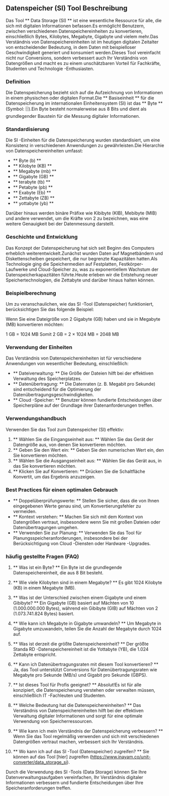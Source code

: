 ## Datenspeicher (SI) Tool Beschreibung

Das Tool ** Data Storage (SI) ** ist eine wesentliche Ressource für alle, die sich mit digitalen Informationen befassen.Es ermöglicht Benutzern, zwischen verschiedenen Datenspeichereinheiten zu konvertieren, einschließlich Bytes, Kilobytes, Megabyte, Gigabyte und vielem mehr.Das Verständnis von Datenspeichereinheiten ist im heutigen digitalen Zeitalter von entscheidender Bedeutung, in dem Daten mit beispielloser Geschwindigkeit generiert und konsumiert werden.Dieses Tool vereinfacht nicht nur Conversions, sondern verbessert auch Ihr Verständnis von Datengrößen und macht es zu einem unschätzbaren Vorteil für Fachkräfte, Studenten und Technologie -Enthusiasten.

### Definition

Die Datenspeicherung bezieht sich auf die Aufzeichnung von Informationen in einem physischen oder digitalen Format.Die ** Basiseinheit ** für die Datenspeicherung im internationalen Einheitensystem (SI) ist das ** Byte ** (Symbol: 🗄️).Ein Byte besteht normalerweise aus 8 Bits und dient als grundlegender Baustein für die Messung digitaler Informationen.

### Standardisierung

Die SI -Einheiten für die Datenspeicherung wurden standardisiert, um eine Konsistenz in verschiedenen Anwendungen zu gewährleisten.Die Hierarchie von Datenspeichereinheiten umfasst:

- ** Byte (b) **
- ** Kilobyte (KB) **
- ** Megabyte (mb) **
- ** Gigabyte (GB) **
- ** terabyte (tb) **
- ** Petabyte (pb) **
- ** Exabyte (Eb) **
- ** Zettabyte (ZB) **
- ** yottabyte (yb) **

Darüber hinaus werden binäre Präfixe wie Kibibyte (KIB), Mebibyte (MIB) und andere verwendet, um die Kräfte von 2 zu bezeichnen, was eine weitere Genauigkeit bei der Datenmessung darstellt.

### Geschichte und Entwicklung

Das Konzept der Datenspeicherung hat sich seit Beginn des Computers erheblich weiterentwickelt.Zunächst wurden Daten auf Magnetbändern und Diskettenscheiben gespeichert, die nur begrenzte Kapazitäten hatten.Als Technologie ging die Speichermedien auf Festplatten, Festkörper-Laufwerke und Cloud-Speicher zu, was zu exponentiellem Wachstum der Datenspeicherkapazitäten führte.Heute erleben wir die Entstehung neuer Speichertechnologien, die Zettabyte und darüber hinaus halten können.

### Beispielberechnung

Um zu veranschaulichen, wie das SI -Tool (Datenspeicher) funktioniert, berücksichtigen Sie das folgende Beispiel:

Wenn Sie eine Dateigröße von 2 Gigabyte (GB) haben und sie in Megabyte (MB) konvertieren möchten:

1 GB = 1024 MB
Somit 2 GB = 2 × 1024 MB = 2048 MB

### Verwendung der Einheiten

Das Verständnis von Datenspeichereinheiten ist für verschiedene Anwendungen von wesentlicher Bedeutung, einschließlich:

- ** Dateiverwaltung: ** Die Größe der Dateien hilft bei der effektiven Verwaltung des Speicherplatzes.
- ** Datenübertragung: ** Die Datenraten (z. B. Megabit pro Sekunde) sind entscheidend für die Optimierung der Datenübertragungsgeschwindigkeiten.
- ** Cloud -Speicher: ** Benutzer können fundierte Entscheidungen über Speicherpläne auf der Grundlage ihrer Datenanforderungen treffen.

### Verwendungshandbuch

Verwenden Sie das Tool zum Datenspeicher (SI) effektiv:

1. ** Wählen Sie die Eingangseinheit aus: ** Wählen Sie das Gerät der Datengröße aus, von denen Sie konvertieren möchten.
2. ** Geben Sie den Wert ein: ** Geben Sie den numerischen Wert ein, den Sie konvertieren möchten.
3. ** Wählen Sie die Ausgangseinheit aus: ** Wählen Sie das Gerät aus, in das Sie konvertieren möchten.
4. ** Klicken Sie auf Konvertieren: ** Drücken Sie die Schaltfläche Konvertit, um das Ergebnis anzuzeigen.

### Best Practices für einen optimalen Gebrauch

- ** Doppelüberprüfungswerte: ** Stellen Sie sicher, dass die von Ihnen eingegebenen Werte genau sind, um Konvertierungsfehler zu vermeiden.
- ** Kontext verstehen: ** Machen Sie sich mit dem Kontext von Datengrößen vertraut, insbesondere wenn Sie mit großen Dateien oder Datenübertragungen umgehen.
- ** Verwenden Sie zur Planung: ** Verwenden Sie das Tool für Planungsspeicheranforderungen, insbesondere bei der Berücksichtigung von Cloud -Diensten oder Hardware -Upgrades.

### häufig gestellte Fragen (FAQ)

1. ** Was ist ein Byte? **
Ein Byte ist die grundlegende Datenspeichereinheit, die aus 8 Bit besteht.

2. ** Wie viele Kilobyten sind in einem Megabyte? **
Es gibt 1024 Kilobyte (KB) in einem Megabyte (MB).

3. ** Was ist der Unterschied zwischen einem Gigabyte und einem Gibibyte? **
Ein Gigabyte (GB) basiert auf Mächten von 10 (1.000.000.000 Bytes), während ein Gibibyte (GIB) auf Mächten von 2 (1.073.741.824 Bytes) basiert.

4. ** Wie kann ich Megabyte in Gigabyte umwandeln? **
Um Megabyte in Gigabyte umzuwandeln, teilen Sie die Anzahl der Megabyte durch 1024 auf.

5. ** Was ist derzeit die größte Datenspeichereinheit? **
Der größte Standa RD -Datenspeichereinheit ist die Yottabyte (YB), die 1.024 Zettabyte entspricht.

6. ** Kann ich Datenübertragungsraten mit diesem Tool konvertieren? **
Ja, das Tool unterstützt Conversions für Datenübertragungsraten wie Megabyte pro Sekunde (MB/s) und Gigabit pro Sekunde (GBPS).

7. ** Ist dieses Tool für Profis geeignet? **
Absolut!Es ist für alle konzipiert, die Datenspeicherung verstehen oder verwalten müssen, einschließlich IT -Fachleuten und Studenten.

8. ** Welche Bedeutung hat die Datenspeichereinheiten? **
Das Verständnis von Datenspeichereinheiten hilft bei der effektiven Verwaltung digitaler Informationen und sorgt für eine optimale Verwendung von Speicherressourcen.

9. ** Wie kann ich mein Verständnis der Datenspeicherung verbessern? **
Wenn Sie das Tool regelmäßig verwenden und sich mit verschiedenen Datengrößen vertraut machen, verbessert sich Ihr Verständnis.

10. ** Wo kann ich auf das SI -Tool (Datenspeicher) zugreifen? **
Sie können auf das Tool [hier] zugreifen (https://www.inayam.co/unit-converter/data_storage_si).

Durch die Verwendung des SI -Tools (Data Storage) können Sie Ihre Datenverwaltungsaufgaben vereinfachen, Ihr Verständnis digitaler Informationen verbessern und fundierte Entscheidungen über Ihre Speicheranforderungen treffen.